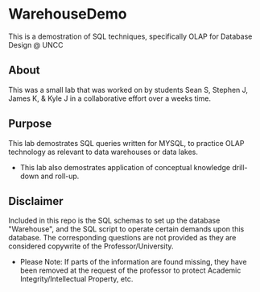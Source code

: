 # WarehouseDemo
This is a demostration of SQL techniques, specifically OLAP for Database Design @ UNCC

## About
This was a small lab that was worked on by students Sean S, Stephen J, James K, & Kyle J in a collaborative effort over a weeks time.

## Purpose
This lab demostrates SQL queries written for MYSQL, to practice OLAP technology as relevant to data warehouses or data lakes. 
* This lab also demostrates application of conceptual knowledge drill-down and roll-up.


## Disclaimer 
Included in this repo is the SQL schemas to set up the database "Warehouse", and the SQL script to operate certain demands upon this database. 
The corresponding questions are not provided as they are considered copywrite of the Professor/University.  
* Please Note: If parts of the information are found missing, they have been removed at the request of the professor to protect Academic Integrity/Intellectual Property, etc.
